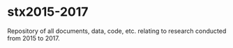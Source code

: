 # stx2015-2017
Repository of all documents, data, code, etc. relating to research conducted from 2015 to 2017. 
